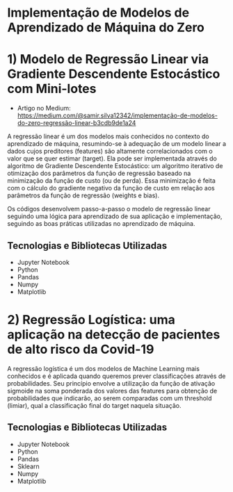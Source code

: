 # Implementação de Modelos de Aprendizado de Máquina do Zero

# 1) Modelo de Regressão Linear via Gradiente Descendente Estocástico com Mini-lotes

- Artigo no Medium: https://medium.com/@samir.silva12342/implementação-de-modelos-do-zero-regressão-linear-b3cdb9de1a24
 
A regressão linear é um dos modelos mais conhecidos no contexto do aprendizado de máquina, resumindo-se à adequação de um modelo linear a dados cujos preditores (features) são altamente correlacionados com o valor que se quer estimar (target). Ela pode ser implementada através do algoritmo de Gradiente Descendente Estocástico: um algoritmo iterativo de otimização dos parâmetros da função de regressão baseado na minimização da função de custo (ou de perda). Essa minimização é feita com o cálculo do gradiente negativo da função de custo em relação aos parâmetros da função de regressão (weights e bias).

Os códigos desenvolvem passo-a-passo o modelo de regressão linear seguindo uma lógica para aprendizado de sua aplicação e implementação, seguindo as boas práticas utilizadas no aprendizado de máquina.

## Tecnologias e Bibliotecas Utilizadas

- Jupyter Notebook
- Python
- Pandas
- Numpy
- Matplotlib

# 2) Regressão Logística: uma aplicação na detecção de pacientes de alto risco da Covid-19

A regressão logística é um dos modelos de Machine Learning mais conhecidos e é aplicada quando queremos prever classificações através de probabilidades. Seu princípio envolve a utilização da função de ativação sigmoide na soma ponderada dos valores das features para obtenção de probabilidades que indicarão, ao serem comparadas com um threshold (limiar), qual a classificação final do target naquela situação.

## Tecnologias e Bibliotecas Utilizadas

- Jupyter Notebook
- Python
- Pandas
- Sklearn
- Numpy
- Matplotlib
